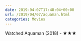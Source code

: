 ```yaml
---
date: 2019-04-07T17:48:04+00:00
url: /2019/04/07/aquaman.html
categories: Movies
---
```

Watched Aquaman (2018) - ★★★




